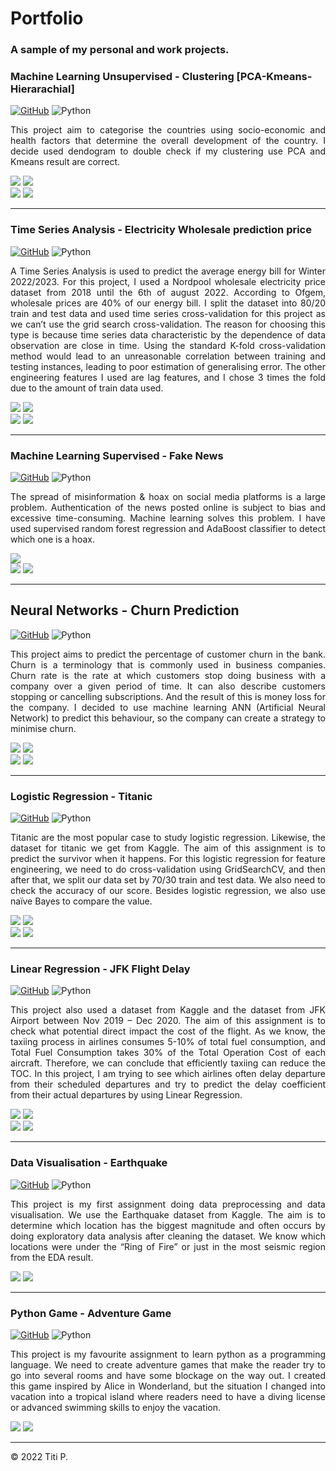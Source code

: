 #  Portfolio

### A sample of my personal and work projects.

### Machine Learning Unsupervised  -  Clustering [PCA-Kmeans-Hierarachial]
[![GitHub](https://img.shields.io/badge/github-%23121011.svg?style=for-the-badge&logo=github&logoColor=white)](https://github.com/upperAdd/Unsupervised---clustering)
![Python](https://img.shields.io/badge/python-3670A0?style=for-the-badge&logo=python&logoColor=ffdd54)
<p align="justify">This project aim to categorise the countries using socio-economic and health factors that determine the overall development of the country. I decide used dendogram to double check if my clustering use PCA and Kmeans result are correct.</p>

<img src="images/country/exim-gdp.png?raw=true"/> <img src="images/country/bivariated.png?raw=true"/><br>
<img src="images/country/elbow.png?raw=true"/> <img src="images/country/scatterplot.png?raw=true"/>

---

### Time Series Analysis  -  Electricity Wholesale prediction price
[![GitHub](https://img.shields.io/badge/github-%23121011.svg?style=for-the-badge&logo=github&logoColor=white)](https://github.com/upperAdd/final-project)
![Python](https://img.shields.io/badge/python-3670A0?style=for-the-badge&logo=python&logoColor=ffdd54)
<p align="justify">A Time Series Analysis is used to predict the average energy bill for Winter 2022/2023. For this project, I used a Nordpool wholesale electricity price dataset from 2018 until the 6th of august 2022. According to Ofgem, wholesale prices are 40% of our energy bill. I split the dataset into 80/20 train and test data and used time series cross-validation for this project as we can’t use the grid search cross-validation. The reason for choosing this type is because time series data characteristic by the dependence of data observation are close in time. Using the standard K-fold cross-validation method would lead to an unreasonable correlation between training and testing instances, leading to poor estimation of generalising error. The other engineering features I used are lag features, and I chose 3 times the fold due to the amount of train data used.</p>
<img src="images/EC/outputpredictionXGB.png?raw=true"/> <img src="images/EC/code.png?raw=true"/><br>
<img src="images/EC/time series split.png?raw=true"/> <img src="images/EC/split train and test.png?raw=true"/>

---

### Machine Learning Supervised  -  Fake News
[![GitHub](https://img.shields.io/badge/github-%23121011.svg?style=for-the-badge&logo=github&logoColor=white)](https://github.com/upperAdd/Fake-News-)
![Python](https://img.shields.io/badge/python-3670A0?style=for-the-badge&logo=python&logoColor=ffdd54)
<p align="justify">The spread of misinformation & hoax on social media platforms is a large problem. Authentication of the news posted online is subject to bias and excessive time-consuming. Machine learning solves this problem. I have used supervised random forest regression and AdaBoost classifier to detect which one is a hoax.</p>
<img src="images/FN/trustworthy.png?raw=true"/><br>
<img src="images/FN/bigrams.png?raw=true"/> <img src="images/FN/type.png?raw=true"/>

---
  
## Neural Networks  -  Churn Prediction
[![GitHub](https://img.shields.io/badge/github-%23121011.svg?style=for-the-badge&logo=github&logoColor=white)](https://github.com/upperAdd/Fake-News-)
![Python](https://img.shields.io/badge/python-3670A0?style=for-the-badge&logo=python&logoColor=ffdd54)
<p align="justify"> This project aims to predict the percentage of customer churn in the bank. Churn is a terminology that is commonly used in business companies. Churn rate is the rate at which customers stop doing business with a company over a given period of time. It can also describe customers stopping or cancelling subscriptions. And the result of this is money loss for the company. I decided to use machine learning ANN (Artificial Neural Network) to predict this behaviour, so the company can create a strategy to minimise churn.</p>
<img src="images/CP/ANN.png?raw=true"/> <img src="images/CP/confusion matrix.png?raw=true"/><br>
<img src="images/CP/card.png?raw=true"/> <img src="images/CP/product.png?raw=true"/>

---


### Logistic Regression -  Titanic
[![GitHub](https://img.shields.io/badge/github-%23121011.svg?style=for-the-badge&logo=github&logoColor=white)](https://github.com/upperAdd/Logistic-Regression-Assignment)
![Python](https://img.shields.io/badge/python-3670A0?style=for-the-badge&logo=python&logoColor=ffdd54)
<p align="justify">Titanic are the most popular case to study logistic regression. Likewise, the dataset for titanic we get from Kaggle. The aim of this assignment is to predict the survivor when it happens. For this logistic regression for feature engineering, we need to do cross-validation using GridSearchCV, and then after that, we split our data set by 70/30 train and test data. We also need to check the accuracy of our score. Besides logistic regression, we also use naïve Bayes to compare the value.</p>
<img src="images/LR/Lr.png?raw=true"/> <img src="images/LR/heatmap.png?raw=true"/><br>
<img src="images/LR/sex.png?raw=true"/> <img src="images/LR/embark.png?raw=true"/>



---

### Linear Regression -  JFK Flight Delay 
[![GitHub](https://img.shields.io/badge/github-%23121011.svg?style=for-the-badge&logo=github&logoColor=white)](https://github.com/upperAdd/Linear-Regression-Assignment)
![Python](https://img.shields.io/badge/python-3670A0?style=for-the-badge&logo=python&logoColor=ffdd54)
<p align="justify">This project also used a dataset from Kaggle and the dataset from JFK Airport between Nov 2019 – Dec 2020. The aim of this assignment is to check what potential direct impact the cost of the flight. As we know, the taxiing process in airlines consumes 5-10% of total fuel consumption, and Total Fuel Consumption takes 30% of the Total Operation Cost of each aircraft. Therefore, we can conclude that efficiently taxiing can reduce the TOC. In this project, I am trying to see which airlines often delay departure from their scheduled departures and try to predict the delay coefficient from their actual departures by using Linear Regression.</p>
<img src="images/linear/graph.png?raw=true"/> <img src="images/linear/equation.png?raw=true"/><br>
<img src="images/linear/actual.png?raw=true"/> <img src="images/linear/dep.png?raw=true"/>

---

### Data Visualisation -  Earthquake
[![GitHub](https://img.shields.io/badge/github-%23121011.svg?style=for-the-badge&logo=github&logoColor=white)](https://github.com/upperAdd/DV_assigment)
![Python](https://img.shields.io/badge/python-3670A0?style=for-the-badge&logo=python&logoColor=ffdd54)
<p align="justify">This project is my first assignment doing data preprocessing and data visualisation. We use the Earthquake dataset from Kaggle. The aim is to determine which location has the biggest magnitude and often occurs by doing exploratory data analysis after cleaning the dataset. We know which locations were under the “Ring of Fire” or just in the most seismic region from the EDA result.</p>
<img src="images/EQ/3 location.png?raw=true"/> <img src="images/EQ/scatterplot.png?raw=true"/><br>



---

### Python Game - Adventure Game
[![GitHub](https://img.shields.io/badge/github-%23121011.svg?style=for-the-badge&logo=github&logoColor=white)](https://github.com/upperAdd/Adventure-Game-DA_week-2)
![Python](https://img.shields.io/badge/python-3670A0?style=for-the-badge&logo=python&logoColor=ffdd54)
<p align="justify">This project is my favourite assignment to learn python as a programming language. We need to create adventure games that make the reader try to go into several rooms and have some blockage on the way out. I created this game inspired by Alice in Wonderland, but the situation I changed into vacation into a tropical island where readers need to have a diving license or advanced swimming skills to enjoy the vacation.</p>
<img src="images/AD game/game.png?raw=true"/> <img src="images/adventure game.mp4?raw=true"/><br>


---
<left> © 2022 Titi P.</left>
